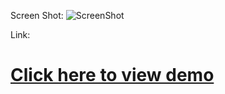 Screen Shot:
![ScreenShot](https://raw.github.com/wangx6/draggableMeIntoZone/master/img/screenshot.jpg)

Link:
[<h1>Click here to view demo</h1>](https://cdn.rawgit.com/wangx6/draggableMeIntoZone/master/index.html)
